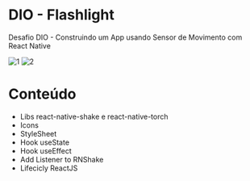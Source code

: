 # DIO - Flashlight

Desafio DIO - Construindo um App usando Sensor de Movimento com React Native

![1](https://user-images.githubusercontent.com/104372195/170554574-d7638959-d14f-46cc-808c-afbf341fab57.png)
![2](https://user-images.githubusercontent.com/104372195/170554597-79bdb855-6796-4c5f-9267-ab4602bc248c.png)

# Conteúdo
- Libs react-native-shake e react-native-torch
- Icons
- StyleSheet
- Hook useState
- Hook useEffect
- Add Listener to RNShake
- Lifecicly ReactJS
